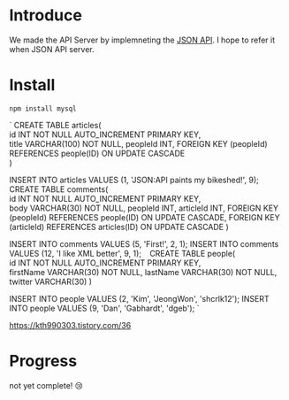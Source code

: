 # Introduce
We made the API Server by implemneting the [JSON API](https://jsonapi.org/).
I hope to refer it when JSON API server.

# Install
    npm install mysql
`
CREATE TABLE articles(                               
  id INT NOT NULL AUTO_INCREMENT PRIMARY KEY,                 
  title VARCHAR(100) NOT NULL,
  peopleId INT,
  FOREIGN KEY (peopleId) REFERENCES people(ID) ON UPDATE CASCADE  
)

INSERT INTO articles VALUES (1, 'JSON:API paints my bikeshed!', 9);
`
`
CREATE TABLE comments(                               
  id INT NOT NULL AUTO_INCREMENT PRIMARY KEY,                 
  body VARCHAR(30) NOT NULL,
  peopleId INT,
  articleId INT,
  FOREIGN KEY (peopleId) REFERENCES people(ID) ON UPDATE CASCADE,
  FOREIGN KEY (articleId) REFERENCES articles(ID) ON UPDATE CASCADE
)

INSERT INTO comments VALUES (5, 'First!', 2, 1);
INSERT INTO comments VALUES (12, 'I like XML better', 9, 1);
`
`
CREATE TABLE people(                               
  id INT NOT NULL AUTO_INCREMENT PRIMARY KEY,                 
  firstName VARCHAR(30) NOT NULL,
  lastName VARCHAR(30) NOT NULL,
  twitter VARCHAR(30)
)

INSERT INTO people VALUES (2, 'Kim', 'JeongWon', 'shcrlk12');
INSERT INTO people VALUES (9, 'Dan', 'Gabhardt', 'dgeb');
`

https://kth990303.tistory.com/36
# Progress
not yet complete! 😢
